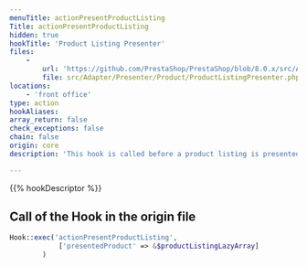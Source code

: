 ```yaml
---
menuTitle: actionPresentProductListing
Title: actionPresentProductListing
hidden: true
hookTitle: 'Product Listing Presenter'
files:
    -
        url: 'https://github.com/PrestaShop/PrestaShop/blob/8.0.x/src/Adapter/Presenter/Product/ProductListingPresenter.php'
        file: src/Adapter/Presenter/Product/ProductListingPresenter.php
locations:
    - 'front office'
type: action
hookAliases: 
array_return: false
check_exceptions: false
chain: false
origin: core
description: 'This hook is called before a product listing is presented'

---
```


{{% hookDescriptor %}}

## Call of the Hook in the origin file

```php
Hook::exec('actionPresentProductListing',
            ['presentedProduct' => &$productListingLazyArray]
        )
```
